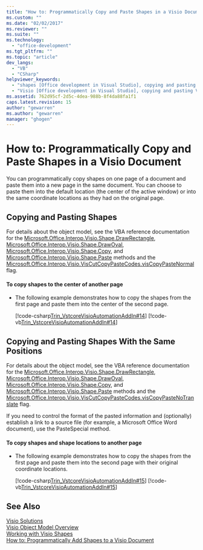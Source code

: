 ```yaml
---
title: "How to: Programmatically Copy and Paste Shapes in a Visio Document | Microsoft Docs"
ms.custom: ""
ms.date: "02/02/2017"
ms.reviewer: ""
ms.suite: ""
ms.technology: 
  - "office-development"
ms.tgt_pltfrm: ""
ms.topic: "article"
dev_langs: 
  - "VB"
  - "CSharp"
helpviewer_keywords: 
  - "shapes [Office development in Visual Studio], copying and pasting Visio shapes"
  - "Visio [Office development in Visual Studio], copying and pasting Visio shapes"
ms.assetid: 762d95cf-2d5c-4dea-988b-8f4da88fa1f1
caps.latest.revision: 15
author: "gewarren"
ms.author: "gewarren"
manager: "ghogen"
---
```

# How to: Programmatically Copy and Paste Shapes in a Visio Document
  You can programmatically copy shapes on one page of a document and paste them into a new page in the same document. You can choose to paste them into the default location (the center of the active window) or into the same coordinate locations as they had on the original page.  
  
## Copying and Pasting Shapes  
 For details about the object model, see the VBA reference documentation for the [Microsoft.Office.Interop.Visio.Shape.DrawRectangle](https://msdn.microsoft.com/library/office/ff765757.aspx), [Microsoft.Office.Interop.Visio.Shape.DrawOval](https://msdn.microsoft.com/library/office/ff767121.aspx), [Microsoft.Office.Interop.Visio.Shape.Copy](https://msdn.microsoft.com/library/office/ff765638.aspx), and [Microsoft.Office.Interop.Visio.Shape.Paste](https://msdn.microsoft.com/library/office/ff768361.aspx) methods and the [Microsoft.Office.Interop.Visio.VisCutCopyPasteCodes.visCopyPasteNormal](https://msdn.microsoft.com/library/office/ff765187.aspx) flag.  
  
#### To copy shapes to the center of another page  
  
-   The following example demonstrates how to copy the shapes from the first page and paste them into the center of the second page.  
  
     [!code-csharp[Trin_VstcoreVisioAutomationAddIn#14](../vsto/codesnippet/CSharp/trin_vstcorevisioautomationaddin/ThisAddIn.cs#14)]
     [!code-vb[Trin_VstcoreVisioAutomationAddIn#14](../vsto/codesnippet/VisualBasic/trin_vstcorevisioautomationaddin/ThisAddIn.vb#14)]  
  
## Copying and Pasting Shapes With the Same Positions  
 For details about the object model, see the VBA reference documentation for the [Microsoft.Office.Interop.Visio.Shape.DrawRectangle](https://msdn.microsoft.com/library/office/ff765757.aspx), [Microsoft.Office.Interop.Visio.Shape.DrawOval](https://msdn.microsoft.com/library/office/ff767121.aspx), [Microsoft.Office.Interop.Visio.Shape.Copy](https://msdn.microsoft.com/library/office/ff765638.aspx), and [Microsoft.Office.Interop.Visio.Shape.Paste](https://msdn.microsoft.com/library/office/ff768361.aspx) methods and the [Microsoft.Office.Interop.Visio.VisCutCopyPasteCodes.visCopyPasteNoTranslate](https://msdn.microsoft.com/library/office/ff765187.aspx) flag.  
  
 If you need to control the format of the pasted information and (optionally) establish a link to a source file (for example, a Microsoft Office Word document), use the PasteSpecial method.  
  
#### To copy shapes and shape locations to another page  
  
-   The following example demonstrates how to copy the shapes from the first page and paste them into the second page with their original coordinate locations.  
  
     [!code-csharp[Trin_VstcoreVisioAutomationAddIn#15](../vsto/codesnippet/CSharp/trin_vstcorevisioautomationaddin/ThisAddIn.cs#15)]
     [!code-vb[Trin_VstcoreVisioAutomationAddIn#15](../vsto/codesnippet/VisualBasic/trin_vstcorevisioautomationaddin/ThisAddIn.vb#15)]  
  
## See Also  
 [Visio Solutions](../vsto/visio-solutions.md)   
 [Visio Object Model Overview](../vsto/visio-object-model-overview.md)   
 [Working with Visio Shapes](../vsto/working-with-visio-shapes.md)   
 [How to: Programmatically Add Shapes to a Visio Document](../vsto/how-to-programmatically-add-shapes-to-a-visio-document.md)  
  
  